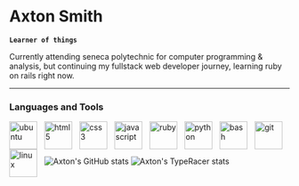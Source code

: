 # Axton Smith  

**`Learner of things`**  

 Currently attending seneca polytechnic for computer programming & analysis, but continuing my fullstack web developer journey, learning ruby on rails right now. 
  
---  
  
### Languages and Tools  

<img align="left" alt="ubuntu" width="50px" style="padding-right:10px;" src="https://cdn.jsdelivr.net/gh/devicons/devicon/icons/c/c-original.svg"/>  
<img align="left" alt="html5" width="50px" style="padding-right:10px;" src="https://cdn.jsdelivr.net/gh/devicons/devicon/icons/html5/html5-original-wordmark.svg"/>  
<img align="left" alt="css3" width="50px" style="padding-right:10px;" src="https://cdn.jsdelivr.net/gh/devicons/devicon/icons/css3/css3-original-wordmark.svg"/>  
<img align="left" alt="javascript" width="50px" style="padding-right:10px;" src="https://cdn.jsdelivr.net/gh/devicons/devicon/icons/javascript/javascript-original.svg"/>  
<img align="left" alt="ruby" width="50px" style="padding-right:10px;" src="https://cdn.jsdelivr.net/gh/devicons/devicon/icons/ruby/ruby-original-wordmark.svg"/>  
<img align="left" alt="python" width="50px" style="padding-right:10px;" src="https://cdn.jsdelivr.net/gh/devicons/devicon/icons/python/python-original.svg"/>  
<img align="left" alt="bash" width="50px" style="padding-right:10px;" src="https://cdn.jsdelivr.net/gh/devicons/devicon/icons/bash/bash-original.svg"/>  
<img align="left" alt="git" width="50px" style="padding-right:10px;" src="https://cdn.jsdelivr.net/gh/devicons/devicon/icons/git/git-plain.svg"/>  
<img align="left" alt="linux" width="50px" style="padding-right:10px;" src="https://cdn.jsdelivr.net/gh/devicons/devicon/icons/linux/linux-original.svg"/>  
<br />  
<br />  

---
                                                                                                                                             

![Axton's GitHub stats](https://github-readme-stats.vercel.app/api?username=axtons&theme=radical&show_icons=true)        ![Axton's TypeRacer stats](https://data.typeracer.com/misc/badge?user=fotg_reckless)
